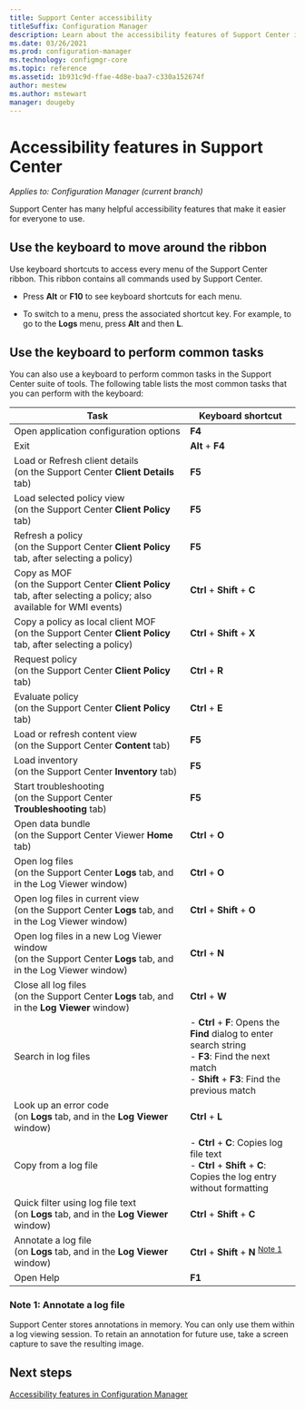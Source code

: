 ```yaml
---
title: Support Center accessibility
titleSuffix: Configuration Manager
description: Learn about the accessibility features of Support Center in Configuration Manager.
ms.date: 03/26/2021
ms.prod: configuration-manager
ms.technology: configmgr-core
ms.topic: reference
ms.assetid: 1b931c9d-ffae-4d8e-baa7-c330a152674f
author: mestew
ms.author: mstewart
manager: dougeby
---
```


# Accessibility features in Support Center

*Applies to: Configuration Manager (current branch)*

Support Center has many helpful accessibility features that make it easier for everyone to use.

## Use the keyboard to move around the ribbon

Use keyboard shortcuts to access every menu of the Support Center ribbon. This ribbon contains all commands used by Support Center.

- Press **Alt** or **F10** to see keyboard shortcuts for each menu.

- To switch to a menu, press the associated shortcut key. For example, to go to the **Logs** menu, press **Alt** and then **L**.

## Use the keyboard to perform common tasks

You can also use a keyboard to perform common tasks in the Support Center suite of tools. The following table lists the most common tasks that you can perform with the keyboard:

| Task | Keyboard shortcut |
|---------|---------|
|Open application configuration options |**F4**|
|Exit |**Alt** + **F4**|
|Load or Refresh client details<br>(on the Support Center **Client Details** tab)|**F5**|
|Load selected policy view<br>(on the Support Center **Client Policy** tab)|**F5**|
|Refresh a policy<br>(on the Support Center **Client Policy** tab, after selecting a policy)|**F5** |
|Copy as MOF<br>(on the Support Center **Client Policy** tab, after selecting a policy; also available for WMI events)|**Ctrl** + **Shift** + **C** |
|Copy a policy as local client MOF<br>(on the Support Center **Client Policy** tab, after selecting a policy)|**Ctrl** + **Shift** + **X** |
|Request policy<br>(on the Support Center **Client Policy** tab)|**Ctrl** + **R** |
|Evaluate policy<br>(on the Support Center **Client Policy** tab)|**Ctrl** + **E** |
|Load or refresh content view<br>(on the Support Center **Content** tab)|**F5** |
|Load inventory<br>(on the Support Center **Inventory** tab)|**F5** |
|Start troubleshooting<br>(on the Support Center **Troubleshooting** tab)|**F5** |
|Open data bundle<br>(on the Support Center Viewer **Home** tab)|**Ctrl** + **O** |
|Open log files<br>(on the Support Center **Logs** tab, and in the Log Viewer window)|**Ctrl** + **O** |
|Open log files in current view<br>(on the Support Center **Logs** tab, and in the Log Viewer window)|**Ctrl** + **Shift** + **O** |
|Open log files in a new Log Viewer window<br>(on the Support Center **Logs** tab, and in the Log Viewer window)|**Ctrl** + **N** |
|Close all log files<br>(on the Support Center **Logs** tab, and in the **Log Viewer** window)|**Ctrl** + **W** |
|Search in log files| - **Ctrl** + **F**: Opens the **Find** dialog to enter search string<br> - **F3**: Find the next match<br> - **Shift** + **F3**: Find the previous match|
|Look up an error code<br>(on **Logs** tab, and in the **Log Viewer** window)|**Ctrl** + **L** |
|Copy from a log file| - **Ctrl** + **C**: Copies log file text<br> - **Ctrl** + **Shift** + **C**: Copies the log entry without formatting|
|Quick filter using log file text<br>(on **Logs** tab, and in the **Log Viewer** window)|**Ctrl** + **Shift** + **C** |
|Annotate a log file<br>(on **Logs** tab, and in the **Log Viewer** window)|**Ctrl** + **Shift** + **N** <sup>[Note 1](#bkmk_note1)</sup>|
|Open Help|**F1**|

### <a name="bkmk_note1"></a> Note 1: Annotate a log file

Support Center stores annotations in memory. You can only use them within a log viewing session. To retain an annotation for future use, take a screen capture to save the resulting image.

## Next steps

[Accessibility features in Configuration Manager](../understand/accessibility-features.md)
